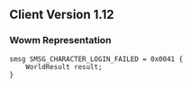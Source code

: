## Client Version 1.12

### Wowm Representation
```rust,ignore
smsg SMSG_CHARACTER_LOGIN_FAILED = 0x0041 {
    WorldResult result;    
}

```
